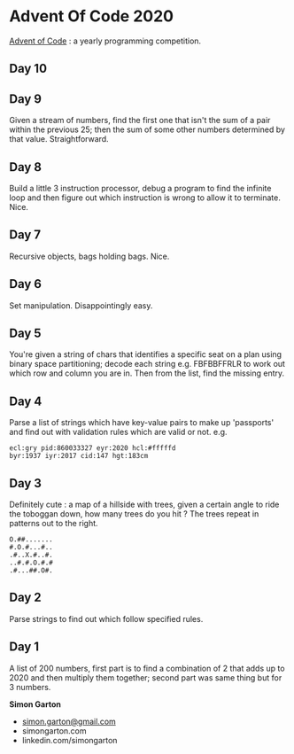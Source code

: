 # Advent Of Code 2020

[Advent of Code](https://adventofcode.com/) : a yearly programming competition.

## Day 10


## Day 9
Given a stream of numbers, find the first one that isn't the sum of a pair within the previous 25;
then the sum of some other numbers determined by that value. Straightforward.

## Day 8 
Build a little 3 instruction processor, debug a program to find the infinite loop
and then figure out which instruction is wrong to allow it to terminate. Nice.

## Day 7 
Recursive objects, bags holding bags. Nice.

## Day 6 
Set manipulation. Disappointingly easy.

## Day 5 
You're given a string of chars that identifies a specific seat on a
plan using binary space partitioning; decode each string e.g.
FBFBBFFRLR to work out which row and column you are in. Then from 
the list, find the missing entry.

## Day 4 
Parse a list of strings which have key-value pairs to make up
'passports' and find out with validation rules which are valid or not. e.g.

```'''  
ecl:gry pid:860033327 eyr:2020 hcl:#fffffd
byr:1937 iyr:2017 cid:147 hgt:183cm
```

## Day 3
Definitely cute : a map of a hillside with trees, given a certain
angle to ride the toboggan down, how many trees do you hit ? The trees
repeat in patterns out to the right.

```
O.##.......
#.O.#...#..
.#..X.#..#.
..#.#.O.#.#
.#...##.O#.
```

## Day 2 
Parse strings to find out which follow specified rules.

## Day 1
A list of 200 numbers, first part is to find a combination of 2 that adds up to 2020
and then multiply them together; second part was same thing but for 3 numbers.

**Simon Garton**
- simon.garton@gmail.com  
- simongarton.com  
- linkedin.com/simongarton